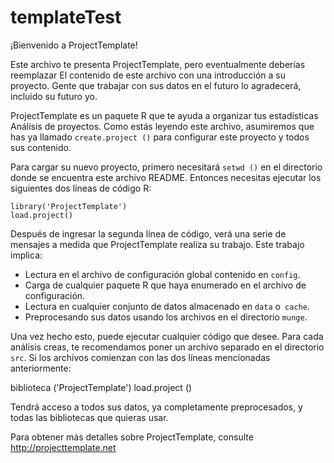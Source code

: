# templateTest

¡Bienvenido a ProjectTemplate!

Este archivo te presenta ProjectTemplate, pero eventualmente deberías reemplazar
El contenido de este archivo con una introducción a su proyecto. 
Gente que trabajar con sus datos en el futuro lo agradecerá, incluido su futuro
yo.

ProjectTemplate es un paquete R que te ayuda a organizar tus estadísticas Análisis de proyectos. 
Como estás leyendo este archivo, asumiremos que has ya llamado `create.project ()` 
para configurar este proyecto y todos sus contenido.

Para cargar su nuevo proyecto, primero necesitará `setwd ()` en el directorio
donde se encuentra este archivo README. Entonces necesitas ejecutar los siguientes dos
líneas de código R:

	library('ProjectTemplate')
	load.project()

Después de ingresar la segunda línea de código, verá una serie de
mensajes a medida que ProjectTemplate realiza su trabajo. 
Este trabajo implica:
* Lectura en el archivo de configuración global contenido en `config`.
* Carga de cualquier paquete R que haya enumerado en el archivo de configuración.
* Lectura en cualquier conjunto de datos almacenado en `data` o` cache`.
* Preprocesando sus datos usando los archivos en el directorio `munge`.

Una vez hecho esto, puede ejecutar cualquier código que desee. Para cada análisis
creas, te recomendamos poner un archivo separado en el directorio `src`.
Si los archivos comienzan con las dos líneas mencionadas anteriormente:

biblioteca ('ProjectTemplate')
load.project ()

Tendrá acceso a todos sus datos, ya completamente preprocesados, y
todas las bibliotecas que quieras usar.

Para obtener más detalles sobre ProjectTemplate, consulte http://projecttemplate.net
